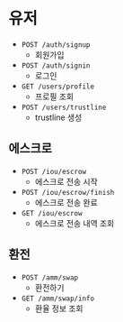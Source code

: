# 유저

- `POST /auth/signup`
    - 회원가입
- `POST /auth/signin`
    - 로그인
- `GET /users/profile`
    - 프로필 조회
- `POST /users/trustline`
    - trustline 생성

## 에스크로

- `POST /iou/escrow`
    - 에스크로 전송 시작
- `POST /iou/escrow/finish`
    - 에스크로 전송 완료
- `GET /iou/escrow`
    - 에스크로 전송 내역 조회

## 환전

- `POST /amm/swap`
    - 환전하기
- `GET /amm/swap/info`
    - 환율 정보 조회
